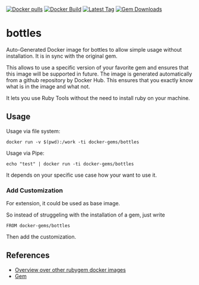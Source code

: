 [![Docker pulls](https://img.shields.io/docker/pulls/rubygem/bottles.svg)](https://hub.docker.com/r/rubygem/bottles/)
[![Docker Build](https://img.shields.io/docker/automated/rubygem/bottles.svg)](https://hub.docker.com/r/rubygem/bottles/)
[![Latest Tag](https://img.shields.io/github/tag/docker-rubygem/bottles.svg)](https://hub.docker.com/r/rubygem/bottles/)
[![Gem Downloads](https://img.shields.io/gem/dt/bottles.svg)](https://rubygems.org/gems/bottles/)
# bottles

Auto-Generated Docker image for bottles to allow simple usage without installation.
It is in sync with the original gem.

This allows to use a specific version of your favorite gem and ensures that this image will be supported in future.
The image is generated automatically from a github repository by Docker Hub.
This ensures that you exactly know what is in the image and what not.

It lets you use Ruby Tools without the need to install ruby on your machine.

## Usage

Usage via file system:

`docker run -v $(pwd):/work -ti docker-gems/bottles`

Usage via Pipe:

`echo "test" | docker run -ti docker-gems/bottles`

It depends on your specific use case how your want to use it.

### Add Customization

For extension, it could be used as base image.

So instead of struggeling with the installation of a gem, just write

`FROM docker-gems/bottles`

Then add the customization.

## References

 - [Overview over other rubygem docker images](https://github.com/thinkbot/docker-rubygem)
 - [Gem](https://rubygems.org/gems/bottles/)
